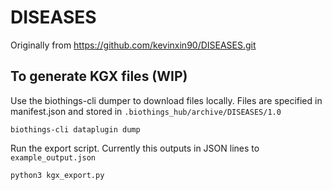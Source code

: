 # DISEASES
Originally from https://github.com/kevinxin90/DISEASES.git

## To generate KGX files (WIP)

Use the biothings-cli dumper to download files locally.  Files are specified in manifest.json and stored in `.biothings_hub/archive/DISEASES/1.0`
```
biothings-cli dataplugin dump
```

Run the export script. Currently this outputs in JSON lines to `example_output.json`
```
python3 kgx_export.py
```